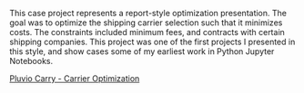 This case project represents a report-style optimization presentation. The goal was to optimize the shipping carrier selection such that it minimizes costs. The constraints included minimum fees, and contracts with certain shipping companies. This project was one of the first projects I presented in this style, and show cases some of my earliest work in Python Jupyter Notebooks. 

[Pluvio Carry - Carrier Optimization](/code/PluvioCarry.html)

